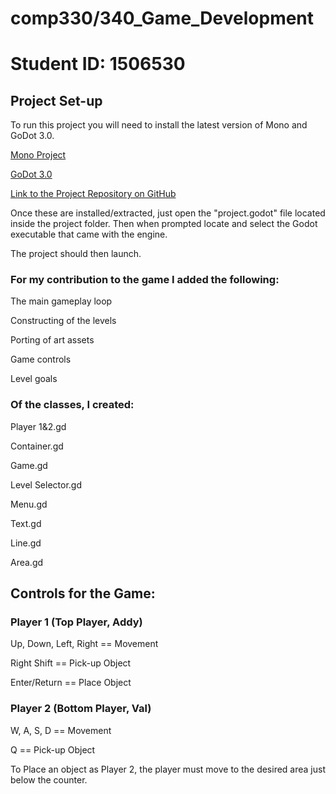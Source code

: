 # comp330/340_Game_Development
# Student ID: 1506530

## Project Set-up

To run this project you will need to install the latest version of Mono and GoDot 3.0.

[Mono Project](https://www.mono-project.com/download/stable/)

[GoDot 3.0](https://godotengine.org/download/windows)

[Link to the Project Repository on GitHub](https://github.com/James120393/Godot-Porting-Project/tree/master)

Once these are installed/extracted, just open the "project.godot" file located inside the project folder. 
Then when prompted locate and select the Godot executable that came with the engine.

The project should then launch.

### For my contribution to the game I added the following:

The main gameplay loop

Constructing of the levels

Porting of art assets

Game controls

Level goals


### Of the classes, I created:

Player 1&2.gd

Container.gd

Game.gd

Level Selector.gd

Menu.gd

Text.gd

Line.gd

Area.gd

## Controls for the Game:

### Player 1 (Top Player, Addy)

Up, Down, Left, Right  == Movement

Right Shift == Pick-up Object

Enter/Return == Place Object

### Player 2 (Bottom Player, Val)

W, A, S, D == Movement

Q == Pick-up Object

To Place an object as Player 2, the player must move to the desired area just below the counter.


